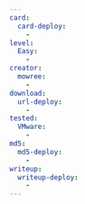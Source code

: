 ```yaml
---
card:
  card-deploy:
    -
level:
  Easy:
    -
creator:
  mowree:
    -
download:
  url-deploy:
    -
tested:
  VMware:
    -
md5:
  md5-deploy:
    -
writeup:
  writeup-deploy:
    -
---
```

